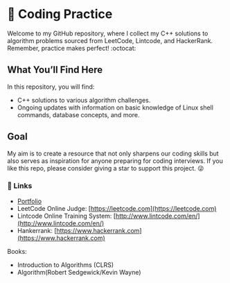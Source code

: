 # :rocket: Coding Practice

Welcome to my GitHub repository, where I collect my C++ solutions to algorithm problems sourced from LeetCode, Lintcode, and HackerRank. Remember, practice makes perfect! :octocat:

## What You’ll Find Here
In this repository, you will find:

- C++ solutions to various algorithm challenges.
- Ongoing updates with information on basic knowledge of Linux shell commands, database concepts, and more.

## Goal
My aim is to create a resource that not only sharpens our coding skills but also serves as inspiration for anyone preparing for coding interviews. If you like this repo, please consider giving a star to support this project. :stuck_out_tongue_winking_eye:

### :book: Links
- [Portfolio](https://gongbaochicken.github.io/)
- LeetCode Online Judge: [https://leetcode.com](https://leetcode.com)
- Lintcode Online Training System: [http://www.lintcode.com/en/](http://www.lintcode.com/en/)
- Hankerrank: [https://www.hackerrank.com](https://www.hackerrank.com)

Books:
* Introduction to Algorithms (CLRS)
* Algorithm(Robert Sedgewick/Kevin Wayne)
